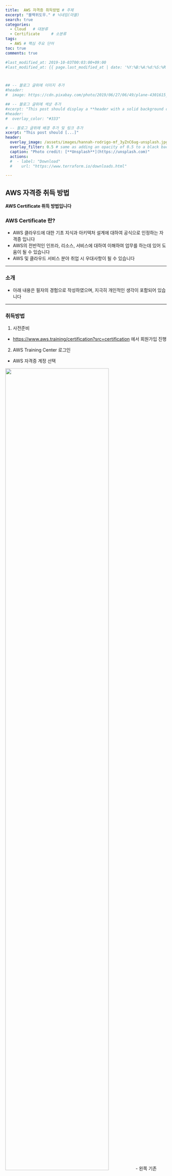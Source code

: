 ```yaml
---
title:  AWS 자격증 취득방법 # 주제
excerpt: "블랙위도우." # 닉네임(마블)
search: true
categories: 
  - Cloud   # 대분류
  - Certificate     # 소분류
tags: 
  - AWS # 핵심 주요 단어
toc: true
comments: true

#last_modified_at: 2019-10-03T00:03:00+09:00
#last_modified_at: {{ page.last_modified_at | date: '%Y:%B:%A:%d:%S:%R' }}



## -- 블로그 글위에 이미지 추가
#header:
#  image: https://cdn.pixabay.com/photo/2019/06/27/06/49/plane-4301615_1280.png

## -- 블로그 글위에 색상 추가
#xcerpt: "This post should display a **header with a solid background color**, if the theme #supports it."
#header:
#  overlay_color: "#333"

# -- 블로그 글위에 배경 추가 및 링크 추가
xcerpt: "This post should [...]"
header:
  overlay_image: /assets/images/hannah-rodrigo-mf_3yZnC6ug-unsplash.jpg
  overlay_filter: 0.5 # same as adding an opacity of 0.5 to a black background
  caption: "Photo credit: [**Unsplash**](https://unsplash.com)"
  actions:
  #  - label: "Download"
  #    url: "https://www.terraform.io/downloads.html"

---
```




## AWS 자격증 취득 방법

**AWS Certificate 취득 방법입니다**


### AWS Certificate 란?
- AWS 클라우드에 대한 기초 지식과 아키텍처 설계에 대하여 공식으로 인정하는 자격증 입니다  
- AWS의 전반적인 인프라, 리소스, 서비스에 대하여 이해하여 업무를 하는데 있어 도움이 될 수 있습니다  
- AWS 및 클라우드 서비스 분야 취업 시 우대사항이 될 수 있습니다

---

### 소개
- 아래 내용은 필자의 경험으로 작성하였으며, 지극히 개인적인 생각이 포함되어 있습니다

---

### 취득방법

1. 사전준비  
- https://www.aws.training/certification?src=certification 에서 회원가입 진행  


2. AWS Training Center 로그인  
- AWS 자격증 계정 선택  
<!-- ![screenshot](/assets/images/terraforminstall/1.png "width:200px;height:100px")  -->
<img src="/assets/images/AWSCert/01.png" width="80%">  
- 왼쪽 기존 Amazon 계정으로 로그인 선택(개인계정 기준)  
<img src="/assets/images/AWSCert/02.png" width="80%">  

3. AWS 시험 스케줄 등록    
- Home > Schedule New Exam 선텍  
<!-- ![screenshot](/assets/images/terraforminstall/2.png "width:250px;height:100px") -->
<img src="/assets/images/AWSCert/04.png" width="80%">    

4. 시험 선택  
- 원하는 시험과목 선택    
<!-- ![screenshot](/assets/images/terraforminstall/3.png "width:300px;height:100px")   -->
<img src="/assets/images/AWSCert/05.png" width="80%">  

5. 시험 언어 선택  
- 일부 Assosiate 및 특정 시험은 한국어 지원 가능  
<!-- ![screenshot](/assets/images/terraforminstall/4.png "width:250px;height:100px")   -->
<img src="/assets/images/AWSCert/5.png" width="80%">  

6. 시험장 위치 선택  
- 자신 위치와 가장 가까운 시험장 찾기  
<!-- ![screenshot](/assets/images/terraforminstall/5.png "width:250px;height:100px")   -->
<img src="/assets/images/AWSCert/6.png" width="80%">  

7. 스케줄 선택  
- 시험 날짜 및 시간 선택  
<!-- ![screenshot](/assets/images/terraforminstall/6.png "width:250px;height:100px")   -->
<img src="/assets/images/AWSCert/7.png" width="80%">  

8. 접수 내용 확인  
- 결제 전 다시 한번 접수내용 확인  
<!-- ![screenshot](/assets/images/terraforminstall/7.png "width:300px;height:100px")   -->
<img src="/assets/images/AWSCert/8.png" width="80%">  

9. 시험 결제 진행 
- 꼭 해외 결제가 가능한 카드로 진행 
- 바우처가 있다면 적용하여 할인 가능
<!-- ![screenshot](/assets/images/terraforminstall/8.png "width:250px;height:100px")   -->
<img src="/assets/images/AWSCert/9.png" width="80%">  

10. 시험 종료 후 결과는 바로 자리에서 확인 가능  

11. 시험 점수는 가입했던 Email 계정으로 확인 가능  
- 시험 종료 후 바로 또는 몇 시간 뒤 확인 가능  
- 합격 점수는 따로 정해져있는 것 같지 않다  
- 보통 70% 이상이면 합격 (65%에도 합격인 사람 봤다)  
- AWS 시험은 상대평가? 인것같기도 하다  

12. 자격증 발급  
- 보통 영업일 기준 5일 정도 소요  
- 빠르면 그날 또는 그 다음날에도 확인 가능  

13. AWS 자격증 발급 확인 방법  
- Training Center 로그인  
- Achieved Certifications 선택  
<img src="/assets/images/AWSCert/10.png" width="80%">  

14. AWS 자격증 RoadMap  
- 2019년 10월 기준  
<img src="/assets/images/AWSCert/12.png" width="80%">  


---
- <u>TIP</u>

```markdown
- Assosiate 를 취득해야 Professional 취득이 가능했지만 2019년 부터는 Professional 부터 취득이 가능  
- 기존 AWS를 좀 사용해보거나 운영을 해본 사람이라면 익숙한 단어들이 나와서 당황하진 않을 것  
- 필자는 처음 접해본 거라 AWS 용어부터 어려웠다
- QnA 와 사례 위주로 공부하면 좀 할만하다
- AWS 시험은 문제가 6개월마다 바뀐다고 한다
- AWS 시험비용은 무지하게 비싸다  
- 보통 하나 시험에 18~19만원 
- Pro 일 경우 30만원이 넘는다
- 아까워서라도 무조건 따야한다
- 자격증을 따면 뭔가 해택을 준다
- AWS Cert 바우처, AWS Summit 행사에서 선물 등 
```